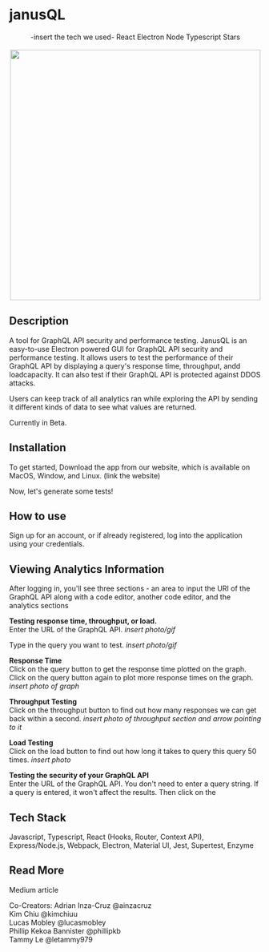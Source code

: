 # janusQL
<p align="center">
-insert the tech we used- React Electron Node Typescript Stars <br><br>
<img width="500" src=https://user-images.githubusercontent.com/75049208/111885551-c002d980-8985-11eb-8fe6-3ef531221527.png>
</p>

## **Description**
A tool for GraphQL API security and performance testing. 
JanusQL is an easy-to-use Electron powered GUI for GraphQL API security and performance testing. It allows users to test the performance of their GraphQL API by displaying a query's response time, throughput, andd loadcapacity. It can also test if their GraphQL API is protected against DDOS attacks.

Users can keep track of all analytics ran while exploring the API by sending it different kinds of data to see what values are returned.

Currently in Beta.

## **Installation**
To get started,
Download the app from our website, which is available on MacOS, Window, and Linux. (link the website)

Now, let's generate some tests!

## **How to use**
Sign up for an account, or if already registered, log into the application using your credentials. 

## **Viewing Analytics Information**
After logging in, you'll see three sections - an area to input the URI of the GraphQL API along with a code editor, another code editor, and the analytics sections

**Testing response time, throughput, or load.** <br>
Enter the URL of the GraphQL API.
*insert photo/gif*

Type in the query you want to test.
*insert photo/gif*

**Response Time** <br>
Click on the query button to get the response time plotted on the graph. Click on the query button again to plot more response times on the graph.
*insert photo of graph*

**Throughput Testing** <br>
Click on the throughput button to find out how many responses we can get back within a second.
*insert photo of throughput section and arrow pointing to it*

**Load Testing** <br>
Click on the load button to find out how long it takes to query this query 50 times.
*insert photo*

**Testing the security of your GraphQL API** <br>
Enter the URL of the GraphQL API. You don't need to enter a query string. If a query is entered, it won't affect the results. Then click on the 

## **Tech Stack**
Javascript, Typescript, React (Hooks, Router, Context API), Express/Node.js, Webpack, Electron, Material UI, Jest, Supertest, Enzyme

## **Read More**
Medium article

Co-Creators:
Adrian Inza-Cruz @ainzacruz  
Kim Chiu @kimchiuu  
Lucas Mobley @lucasmobley  
Phillip Kekoa Bannister @phillipkb  
Tammy Le @letammy979  
